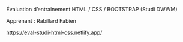 Évaluation d’entrainement HTML / CSS / BOOTSTRAP (Studi DWWM)

Apprenant : Rabillard Fabien

https://eval-studi-html-css.netlify.app/

